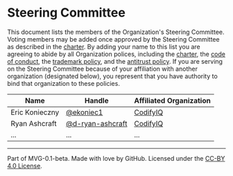 # Steering Committee

This document lists the members of the Organization's Steering Committee. Voting members may be added once approved by the Steering Committee as described in the [charter](./CHARTER.md). By adding your name to this list you are agreeing to abide by all Organization polices, including the [charter](./CHARTER.md), the [code of conduct](./CODE-OF-CONDUCT.md), the [trademark policy](./TRADEMARKS.md), and the [antitrust policy](./ANTITRUST.md). If you are serving on the Steering Committee because of your affiliation with another organization (designated below), you represent that you have authority to bind that organization to these policies.

| **Name**       | **Handle**                                             | **Affiliated Organization**           |
|----------------|--------------------------------------------------------|---------------------------------------|
| Eric Konieczny | [@ekoniec1](https://github.com/ekoniec1)               | [CodifyIQ](https://www.codifyiq.com/) |
| Ryan Ashcraft  | [@d-ryan-ashcraft](https://github.com/d-ryan-ashcraft) | [CodifyIQ](https://www.codifyiq.com/) |
| ...            | ...                                                    | ...                                   |

---
Part of MVG-0.1-beta.
Made with love by GitHub. Licensed under the [CC-BY 4.0 License](https://creativecommons.org/licenses/by-sa/4.0/).
